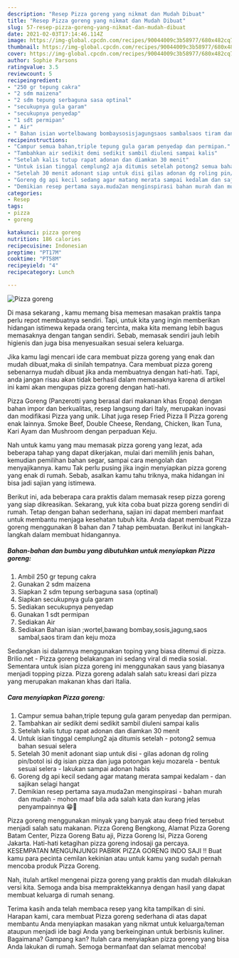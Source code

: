 ```yaml
---
description: "Resep Pizza goreng yang nikmat dan Mudah Dibuat"
title: "Resep Pizza goreng yang nikmat dan Mudah Dibuat"
slug: 57-resep-pizza-goreng-yang-nikmat-dan-mudah-dibuat
date: 2021-02-03T17:14:46.114Z
image: https://img-global.cpcdn.com/recipes/90044009c3b58977/680x482cq70/pizza-goreng-foto-resep-utama.jpg
thumbnail: https://img-global.cpcdn.com/recipes/90044009c3b58977/680x482cq70/pizza-goreng-foto-resep-utama.jpg
cover: https://img-global.cpcdn.com/recipes/90044009c3b58977/680x482cq70/pizza-goreng-foto-resep-utama.jpg
author: Sophie Parsons
ratingvalue: 3.5
reviewcount: 5
recipeingredient:
- "250 gr tepung cakra"
- "2 sdm maizena"
- "2 sdm tepung serbaguna sasa optinal"
- "secukupnya gula garam"
- "secukupnya penyedap"
- "1 sdt permipan"
- " Air"
- " Bahan isian wortelbawang bombaysosisjagungsaos sambalsaos tiram dan keju moza"
recipeinstructions:
- "Campur semua bahan,triple tepung gula garam penyedap dan permipan."
- "Tambahkan air sedikit demi sedikit sambil diuleni sampai kalis"
- "Setelah kalis tutup rapat adonan dan diamkan 30 menit"
- "Untuk isian tinggal cemplung2 aja ditumis setelah potong2 semua bahan sesuai selera"
- "Setelah 30 menit adonant siap untuk disi gilas adonan dg roling pin/botol isi dg isian pizza dan juga potongan keju mozarela bentuk sesuai selera lakukan sampai adonan habis"
- "Goreng dg api kecil sedang agar matang merata sampai kedalam dan sajikan selagi hangat"
- "Demikian resep pertama saya.muda2an menginspirasi bahan murah dan mudah mohon maaf bila ada salah kata dan kurang jelas penyampainnya 😁🙏"
categories:
- Resep
tags:
- pizza
- goreng

katakunci: pizza goreng 
nutrition: 186 calories
recipecuisine: Indonesian
preptime: "PT17M"
cooktime: "PT58M"
recipeyield: "4"
recipecategory: Lunch

---
```



![Pizza goreng](https://img-global.cpcdn.com/recipes/90044009c3b58977/680x482cq70/pizza-goreng-foto-resep-utama.jpg)

Di masa  sekarang , kamu memang bisa memesan masakan praktis tanpa perlu repot membuatnya sendiri. Tapi, untuk kita yang ingin memberikan hidangan istimewa kepada orang tercinta, maka kita memang lebih bagus memasaknya dengan tangan sendiri. Sebab, memasak sendiri jauh lebih higienis dan juga bisa menyesuaikan sesuai selera keluarga.

Jika kamu lagi mencari ide cara membuat pizza goreng yang enak dan mudah dibuat,maka di sinilah tempatnya. Cara membuat pizza goreng  sebenarnya mudah dibuat jika anda membuatnya dengan hati-hati. Tapi, anda jangan risau akan tidak berhasil dalam memasaknya 
karena di artikel ini kami akan mengupas pizza goreng dengan hati-hati.  

Pizza Goreng (Panzerotti yang berasal dari makanan khas Eropa) dengan bahan impor dan berkualitas, resep langsung dari Italy, merupakan inovasi dan modifikasi Pizza yang unik. Lihat juga resep Fried Pizza ll Pizza goreng enak lainnya. Smoke Beef, Double Cheese, Rendang, Chicken, Ikan Tuna, Kari Ayam dan Mushroom dengan perpaduan Keju.

Nah untuk kamu yang mau memasak pizza goreng yang lezat, ada beberapa tahap yang dapat dikerjakan, mulai dari memilih jenis bahan, kemudian pemilihan bahan segar, sampai cara mengolah dan menyajikannya. kamu Tak perlu pusing jika ingin menyiapkan pizza goreng yang enak di rumah. Sebab, asalkan kamu  tahu triknya, maka hidangan ini bisa jadi sajian yang istimewa.

Berikut ini, ada beberapa cara praktis  dalam memasak resep pizza goreng yang siap dikreasikan. Sekarang, yuk kita coba buat pizza goreng sendiri di rumah. Tetap dengan bahan sederhana, sajian ini dapat memberi manfaat untuk membantu menjaga kesehatan tubuh kita. Anda dapat membuat Pizza goreng menggunakan 8 bahan dan 7 tahap pembuatan. Berikut ini langkah-langkah dalam membuat hidangannya.

<!--inarticleads1-->

##### Bahan-bahan dan bumbu yang dibutuhkan untuk menyiapkan Pizza goreng:

1. Ambil 250 gr tepung cakra
1. Gunakan 2 sdm maizena
1. Siapkan 2 sdm tepung serbaguna sasa (optinal)
1. Siapkan secukupnya gula garam
1. Sediakan secukupnya penyedap
1. Gunakan 1 sdt permipan
1. Sediakan  Air
1. Sediakan  Bahan isian ;wortel,bawang bombay,sosis,jagung,saos sambal,saos tiram dan keju moza


Sedangkan isi dalamnya menggunakan toping yang biasa ditemui di pizza. Brilio.net - Pizza goreng belakangan ini sedang viral di media sosial. Sementara untuk isian pizza goreng ini menggunakan saus yang biasanya menjadi topping pizza. Pizza goreng adalah salah satu kreasi dari pizza yang merupakan makanan khas dari Italia. 

<!--inarticleads2-->

##### Cara menyiapkan Pizza goreng:

1. Campur semua bahan,triple tepung gula garam penyedap dan permipan.
1. Tambahkan air sedikit demi sedikit sambil diuleni sampai kalis
1. Setelah kalis tutup rapat adonan dan diamkan 30 menit
1. Untuk isian tinggal cemplung2 aja ditumis setelah - potong2 semua bahan sesuai selera
1. Setelah 30 menit adonant siap untuk disi - gilas adonan dg roling pin/botol isi dg isian pizza dan juga potongan keju mozarela - bentuk sesuai selera - lakukan sampai adonan habis
1. Goreng dg api kecil sedang agar matang merata sampai kedalam - dan sajikan selagi hangat
1. Demikian resep pertama saya.muda2an menginspirasi - bahan murah dan mudah - mohon maaf bila ada salah kata dan kurang jelas penyampainnya 😁🙏


Pizza goreng menggunakan minyak yang banyak atau deep fried tersebut menjadi salah satu makanan. Pizza Goreng Bengkong, Alamat Pizza Goreng Batam Center, Pizza Goreng Batu aji, Pizza Goreng Isi, Pizza Goreng Jakarta. Hati-hati ketagihan pizza goreng indosaji ga percaya. KESEMPATAN MENGUNJUNGI PABRIK PIZZA GORENG INDO SAJI !! Buat kamu para pecinta cemilan kekinian atau untuk kamu yang sudah pernah mencoba produk Pizza Goreng. 

Nah, itulah artikel mengenai  pizza goreng  yang praktis dan mudah dilakukan versi kita. Semoga anda bisa mempraktekkannya dengan hasil yang dapat membuat keluarga di rumah senang. 

Terima kasih anda telah membaca resep yang kita tampilkan di sini. Harapan kami, cara membuat  Pizza goreng sederhana di atas dapat membantu Anda menyiapkan masakan yang nikmat untuk keluarga/teman ataupun menjadi ide bagi Anda yang berkeinginan untuk berbisnis kuliner. Bagaimana? Gampang kan? Itulah cara menyiapkan pizza goreng yang bisa Anda lakukan di rumah. Semoga bermanfaat dan selamat mencoba!


